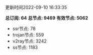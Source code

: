 更新时间2022-09-10 16:33:35

**总订阅: 64**
**总节点: 9469**
**有效节点: 5062**
- ssr节点: 78
- trojan节点: 559
- v2ray节点: 3242
- ss节点: 1183
